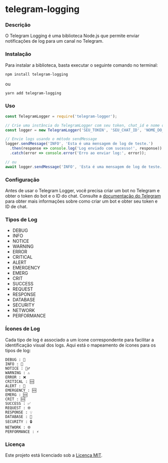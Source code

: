 telegram-logging
========================= 

### Descrição

O Telegram Logging é uma biblioteca Node.js que permite enviar notificações de log para um canal no Telegram.


### Instalação 

Para instalar a biblioteca, basta executar o seguinte comando no terminal:

```bash
npm install telegram-logging
```
ou 
```bash
yarn add telegram-logging
```

### Uso 
```js
const TelegramLogger = require('telegram-logger');

// Crie uma instância do TelegramLogger com seu token, chat_id e nome do aplicativo
const logger = new TelegramLogger('SEU_TOKEN', 'SEU_CHAT_ID', 'NOME_DO_APLICATIVO');

// Envie logs usando o método sendMessage
logger.sendMessage('INFO', 'Esta é uma mensagem de log de teste.')
  .then(response => console.log('Log enviado com sucesso!', response))
  .catch(error => console.error('Erro ao enviar log:', error));

// ou 
await logger.sendMessage('INFO', 'Esta é uma mensagem de log de teste.');
```

### Configuração

Antes de usar o Telegram Logger, você precisa criar um bot no Telegram e obter o token do bot e o ID do chat. Consulte a [documentação do Telegram](https://core.telegram.org/api) para obter mais informações sobre como criar um bot e obter seu token e ID de chat.

### Tipos de Log

- DEBUG
- INFO
- NOTICE
- WARNING
- ERROR
- CRITICAL
- ALERT
- EMERGENCY
- EMERG
- CRIT
- SUCCESS
- REQUEST
- RESPONSE
- DATABASE
- SECURITY
- NETWORK
- PERFORMANCE

### Ícones de Log

Cada tipo de log é associado a um ícone correspondente para facilitar a identificação visual dos logs. Aqui está o mapeamento de ícones para os tipos de log:

    DEBUG : 🚧
    INFO : 💬
    NOTICE : 🕵️‍♂️
    WARNING : ⚠️
    ERROR : ❌
    CRITICAL : 🆘
    ALERT : 🚨
    EMERGENCY : 🆘
    EMERG : 🆘
    CRIT : 🆘
    SUCCESS : ✅
    REQUEST : 🌐
    RESPONSE : 💡
    DATABASE : 💾
    SECURITY : 🔒
    NETWORK : 🌐
    PERFORMANCE : ⚡️

### Licença

Este projeto está licenciado sob a [Licença MIT](LICENSE.md).